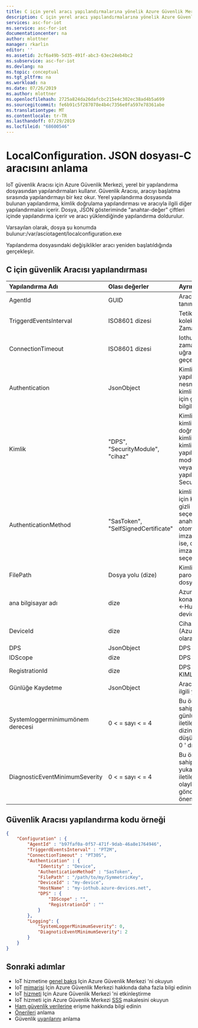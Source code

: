 ```yaml
---
title: C için yerel aracı yapılandırmalarına yönelik Azure Güvenlik Merkezi 'ni anlama | Microsoft Docs
description: C için yerel aracı yapılandırmalarına yönelik Azure Güvenlik Merkezi hakkında bilgi edinin.
services: asc-for-iot
ms.service: asc-for-iot
documentationcenter: na
author: mlottner
manager: rkarlin
editor: ''
ms.assetid: 2cf6a49b-5d35-491f-abc3-63ec24eb4bc2
ms.subservice: asc-for-iot
ms.devlang: na
ms.topic: conceptual
ms.tgt_pltfrm: na
ms.workload: na
ms.date: 07/26/2019
ms.author: mlottner
ms.openlocfilehash: 2725a824da26dafcbc215e4c302ec38ad4b5a699
ms.sourcegitcommit: fe6b91c5f287078e4b4c7356e0fa597e78361abe
ms.translationtype: MT
ms.contentlocale: tr-TR
ms.lasthandoff: 07/29/2019
ms.locfileid: "68600546"
---
```

# <a name="understanding-the-localconfigurationjson-file---c-agent"></a>LocalConfiguration. JSON dosyası-C aracısını anlama

IoT güvenlik Aracısı için Azure Güvenlik Merkezi, yerel bir yapılandırma dosyasından yapılandırmaları kullanır.
Güvenlik Aracısı, aracıyı başlatma sırasında yapılandırmayı bir kez okur.
Yerel yapılandırma dosyasında bulunan yapılandırma, kimlik doğrulama yapılandırması ve aracıyla ilgili diğer yapılandırmaları içerir.
Dosya, JSON gösteriminde "anahtar-değer" çiftleri içinde yapılandırma içerir ve aracı yüklendiğinde yapılandırma doldurulur. 

Varsayılan olarak, dosya şu konumda bulunur:/var/asciotagent/localconfiguration.exe

Yapılandırma dosyasındaki değişiklikler aracı yeniden başlatıldığında gerçekleşir. 

## <a name="security-agent-configurations-for-c"></a>C için güvenlik Aracısı yapılandırması
| Yapılandırma Adı | Olası değerler | Ayrıntılar | 
|:-----------|:---------------|:--------|
| AgentId | GUID | Aracı benzersiz tanımlayıcısı |
| TriggerdEventsInterval | ISO8601 dizesi | Tetiklenen olaylar koleksiyonu için Zamanlayıcı aralığı |
| ConnectionTimeout | ISO8601 dizesi | Iothub bağlantısı zaman aşımına uğramadan önce geçen süre |
| Authentication | JsonObject | Kimlik doğrulama yapılandırması. Bu nesne, ıothub 'e göre kimlik doğrulaması için gereken tüm bilgileri içerir |
| Kimlik | "DPS", "SecurityModule", "cihaz" | Kimlik doğrulama kimliği-DPS, kimlik doğrulaması, cihaz kimlik bilgileriyle kimlik doğrulama yapılırsa güvenlik modülü kimlik bilgileri veya cihaz aracılığıyla yapılırsa SecurityModule |
| AuthenticationMethod | "SasToken", "SelfSignedCertificate" | kimlik doğrulaması için Kullanıcı parolası-gizli anahtar kullan seçeneği bir simetrik anahtaralıysa, sır otomatik olarak imzalanan bir sertifika ise, otomatik olarak imzalanan sertifika seçeneğini belirleyin  |
| FilePath | Dosya yolu (dize) | Kimlik doğrulama parolasını içeren dosyanın yolu |
| ana bilgisayar adı | dize | Azure IoT Hub 'ının konak adı. genellikle <-Hub >. Azure-devices.net |
| DeviceId | dize | Cihazın KIMLIĞI (Azure IoT Hub kayıtlı olarak) |
| DPS | JsonObject | DPS ilgili yapılandırma |
| IDScope | dize | DPS KIMLIK kapsamı |
| RegistrationId | dize  | DPS cihaz kayıt KIMLIĞI |
| Günlüğe Kaydetme | JsonObject | Aracı günlükçüsü ile ilgili yapılandırma |
| Systemloggerminimumönem derecesi | 0 < = sayı < = 4 | Bu önem derecesine sahip ve yukarıdaki günlük iletileri,/var/log/Syslog dizinine kaydedilir (en düşük önem derecesi 0 ' dır) |
| DiagnosticEventMinimumSeverity | 0 < = sayı < = 4 | Bu önem derecesine sahip olan ve yukarıdaki günlük iletileri, tanılama olayları olarak gönderilir (en düşük önem derecesi 0 ' dır) |

## <a name="security-agent-configurations-code-example"></a>Güvenlik Aracısı yapılandırma kodu örneği
```JSON
{
    "Configuration" : {
        "AgentId" : "b97faf0a-0f57-471f-9dab-46a8e1764946",
        "TriggerdEventsInterval" : "PT2M",
        "ConnectionTimeout" : "PT30S",
        "Authentication" : {
            "Identity" : "Device",
            "AuthenticationMethod" : "SasToken",
            "FilePath" : "/path/to/my/SymmetricKey",
            "DeviceId" : "my-device",
            "HostName" : "my-iothub.azure-devices.net",
            "DPS" : {
                "IDScope" : "",
                "RegistrationId" : ""
            }
        },
        "Logging": {
            "SystemLoggerMinimumSeverity": 0,
            "DiagnoticEventMinimumSeverity": 2
        }
    }
}
```

## <a name="next-steps"></a>Sonraki adımlar
- IoT hizmetine [genel bakış](overview.md) Için Azure Güvenlik Merkezi 'ni okuyun
- IoT [mimarisi](architecture.md) Için Azure Güvenlik Merkezi hakkında daha fazla bilgi edinin
- IoT [hizmeti](quickstart-onboard-iot-hub.md) Için Azure Güvenlik Merkezi 'ni etkinleştirme
- IoT hizmeti için Azure Güvenlik Merkezi [SSS](resources-frequently-asked-questions.md) makalesini okuyun
- [Ham güvenlik verilerine](how-to-security-data-access.md) erişme hakkında bilgi edinin
- [Önerileri](concept-recommendations.md) anlama
- Güvenlik [uyarılarını](concept-security-alerts.md) anlama